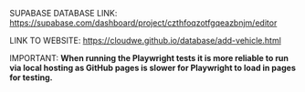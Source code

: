 SUPABASE DATABASE LINK:
https://supabase.com/dashboard/project/czthfoqzotfgqeazbnjm/editor

LINK TO WEBSITE:
https://cloudwe.github.io/database/add-vehicle.html

IMPORTANT:
**When running the Playwright tests it is more reliable to run via local hosting as GitHub pages is slower for Playwright to load in pages for testing.**
